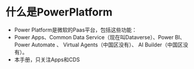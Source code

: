 # 什么是PowerPlatform
+ Power Platform是微软的Paas平台，包括这些功能：
+ Power Apps、Common Data Service（现在叫Dataverse）、Power BI、 Power Automate 、 Virtual Agents（中国区没有）、 AI Builder（中国区没有）。
+ 本手册，只关注Apps和CDS